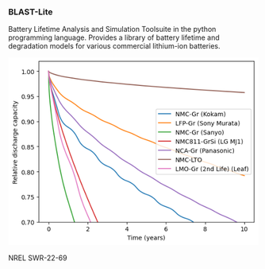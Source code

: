 ### BLAST-Lite

Battery Lifetime Analysis and Simulation Toolsuite in the python programming language.
Provides a library of battery lifetime and degradation models for various commercial lithium-ion batteries.

![Example battery life predictions](example_battery_life.png)

NREL SWR-22-69